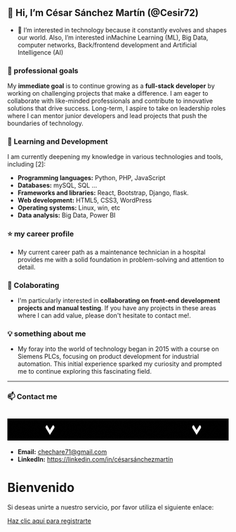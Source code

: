 ## 👋 Hi, I’m César Sánchez Martín (@Cesir72) 
- 👀 I’m interested in technology because it constantly evolves and shapes our world. Also, I’m interested inMachine Learning (ML), Big Data, computer networks, Back/frontend development and Artificial Intelligence (AI)

### 🎯 professional goals
My **immediate goal** is to continue growing as a **full-stack developer** by working on challenging projects that make a difference. I am eager to collaborate with like-minded professionals and contribute to innovative solutions that drive success. Long-term, I aspire to take on leadership roles where I can mentor junior developers and lead projects that push the boundaries of technology.

### 🌱 Learning and Development
I am currently deepening my knowledge in various technologies and tools, including [2]:
* **Programming languages:** Python, PHP, JavaScript
* **Databases:** mySQL, SQL ...
* **Frameworks and libraries:** React, Bootstrap, Django, flask.
* **Web development:** HTML5, CSS3, WordPress
* **Operating systems:** Linux, win, etc
* **Data analysis:** Big Data, Power BI

### ⭐️ my career profile
- My current career path as a maintenance technician in a hospital provides me with a solid foundation in problem-solving and attention to detail.

### 🤝 Colaborating
- I'm particularly interested in **collaborating on front-end development projects and manual testing**. If you have any projects in these areas where I can add value, please don't hesitate to contact me!.
     
### 💡 something about me
- My foray into the world of technology began in 2015 with a course on Siemens PLCs, focusing on product development for industrial automation. This initial experience sparked my curiosity and prompted me to continue exploring this fascinating field.

 
<!---
Cesir72/Cesir72 is a ✨ special ✨ repository because its `README.md` (this file) appears on your GitHub profile.
You can click the Preview link to take a look at your changes.
--->
--------------------------------------------------------------------------------------------------------------------------------------------------------------------------------
### 📫 Contact me
<div align="center">
	<br>
	<img src="https://github.com/Cesir72/Cesir72/blob/main/Cesar_github_contact_with_me.gif" width="1400" height="50">
	<br>
</div>

*   **Email:** chechare71@gmail.com 
*   **LinkedIn:** https://linkedin.com/in/césarsánchezmartín

# Bienvenido
													
Si deseas unirte a nuestro servicio, por favor utiliza el siguiente enlace:

[Haz clic aquí para registrarte](https://clientes.hostinet.com/aff.php?aff=1677)  


